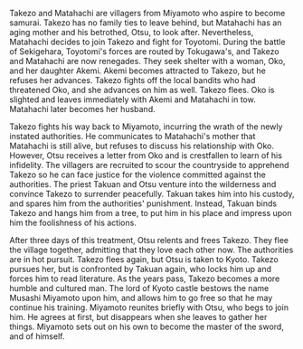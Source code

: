 <!-- Samurai I: Musashi Miyamoto (1954) -->

Takezo and Matahachi are villagers from Miyamoto who aspire to become samurai. Takezo has no family ties to leave behind, but Matahachi has an aging mother and his betrothed, Otsu, to look after. Nevertheless, Matahachi decides to join Takezo and fight for Toyotomi. During the battle of Sekigehara, Toyotomi's forces are routed by Tokugawa's, and Takezo and Matahachi are now renegades. They seek shelter with a woman, Oko, and her daughter Akemi. Akemi becomes attracted to Takezo, but he refuses her advances. Takezo fights off the local bandits who had threatened Oko, and she advances on him as well. Takezo flees. Oko is slighted and leaves immediately with Akemi and Matahachi in tow. Matahachi later becomes her husband.

Takezo fights his way back to Miyamoto, incurring the wrath of the newly instated authorities. He communicates to Matahachi's mother that Matahachi is still alive, but refuses to discuss his relationship with Oko. However, Otsu receives a letter from Oko and is crestfallen to learn of his infidelity. The villagers are recruited to scour the countryside to apprehend Takezo so he can face justice for the violence committed against the authorities. The priest Takuan and Otsu venture into the wilderness and convince Takezo to surrender peacefully. Takuan takes him into his custody, and spares him from the authorities' punishment. Instead, Takuan binds Takezo and hangs him from a tree, to put him in his place and impress upon him the foolishness of his actions.

After three days of this treatment, Otsu relents and frees Takezo. They flee the village together, admitting that they love each other now. The authorities are in hot pursuit. Takezo flees again, but Otsu is taken to Kyoto. Takezo pursues her, but is confronted by Takuan again, who locks him up and forces him to read literature. As the years pass, Takezo becomes a more humble and cultured man. The lord of Kyoto castle bestows the name Musashi Miyamoto upon him, and allows him to go free so that he may continue his training. Miyamoto reunites briefly with Otsu, who begs to join him. He agrees at first, but disappears when she leaves to gather her things. Miyamoto sets out on his own to become the master of the sword, and of himself.